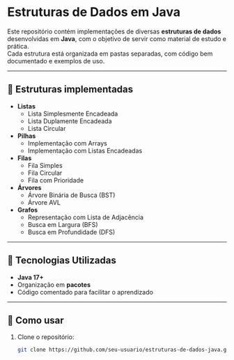 # Estruturas de Dados em Java

Este repositório contém implementações de diversas **estruturas de dados** desenvolvidas em **Java**, com o objetivo de servir como material de estudo e prática.  
Cada estrutura está organizada em pastas separadas, com código bem documentado e exemplos de uso.

---

## 📂 Estruturas implementadas

- **Listas**
  - Lista Simplesmente Encadeada
  - Lista Duplamente Encadeada
  - Lista Circular
- **Pilhas**
  - Implementação com Arrays
  - Implementação com Listas Encadeadas
- **Filas**
  - Fila Simples
  - Fila Circular
  - Fila com Prioridade
- **Árvores**
  - Árvore Binária de Busca (BST)
  - Árvore AVL
- **Grafos**
  - Representação com Lista de Adjacência
  - Busca em Largura (BFS)
  - Busca em Profundidade (DFS)

---

## 🚀 Tecnologias Utilizadas

- **Java 17+**  
- Organização em **pacotes**
- Código comentado para facilitar o aprendizado

---

## 📖 Como usar

1. Clone o repositório:
   ```bash
   git clone https://github.com/seu-usuario/estruturas-de-dados-java.git

